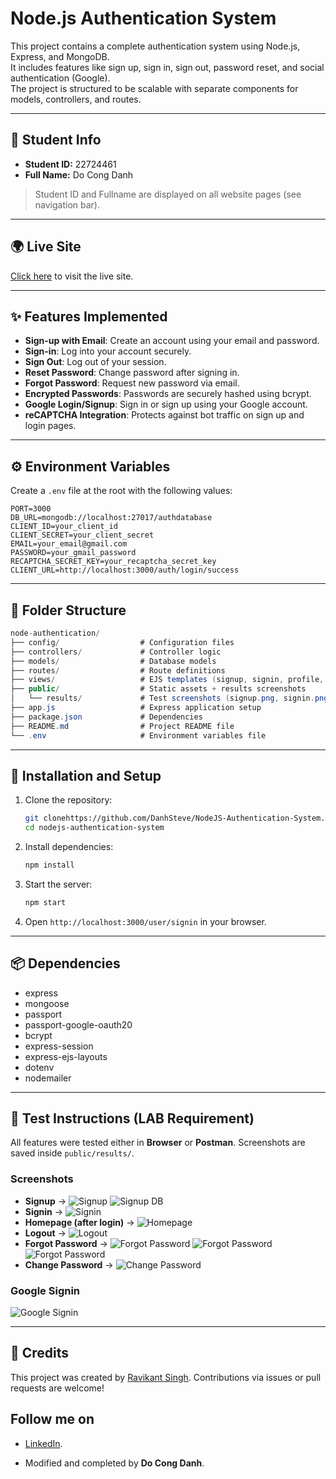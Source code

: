 # Node.js Authentication System

This project contains a complete authentication system using Node.js, Express, and MongoDB.  
It includes features like sign up, sign in, sign out, password reset, and social authentication (Google).  
The project is structured to be scalable with separate components for models, controllers, and routes.

---

## 👤 Student Info
- **Student ID:** 22724461  
- **Full Name:** Do Cong Danh  

> Student ID and Fullname are displayed on all website pages (see navigation bar).

---

## 🌍 Live Site
[Click here](https://nodejs-authentication-system-l2pu.onrender.com/user/signin) to visit the live site.

---

## ✨ Features Implemented
- **Sign-up with Email**: Create an account using your email and password.
- **Sign-in**: Log into your account securely.
- **Sign Out**: Log out of your session.
- **Reset Password**: Change password after signing in.
- **Forgot Password**: Request new password via email.
- **Encrypted Passwords**: Passwords are securely hashed using bcrypt.
- **Google Login/Signup**: Sign in or sign up using your Google account.
- **reCAPTCHA Integration**: Protects against bot traffic on sign up and login pages.

---

## ⚙️ Environment Variables

Create a `.env` file at the root with the following values:

```plaintext
PORT=3000
DB_URL=mongodb://localhost:27017/authdatabase
CLIENT_ID=your_client_id
CLIENT_SECRET=your_client_secret
EMAIL=your_email@gmail.com
PASSWORD=your_gmail_password
RECAPTCHA_SECRET_KEY=your_recaptcha_secret_key
CLIENT_URL=http://localhost:3000/auth/login/success
```

---

## 📂 Folder Structure

```csharp
node-authentication/
├── config/                  # Configuration files
├── controllers/             # Controller logic
├── models/                  # Database models
├── routes/                  # Route definitions
├── views/                   # EJS templates (signup, signin, profile, etc.)
├── public/                  # Static assets + results screenshots
│   └── results/             # Test screenshots (signup.png, signin.png, etc.)
├── app.js                   # Express application setup
├── package.json             # Dependencies
├── README.md                # Project README file
└── .env                     # Environment variables file
```

---

## 🚀 Installation and Setup

1. Clone the repository:

   ```bash
   git clonehttps://github.com/DanhSteve/NodeJS-Authentication-System.git
   cd nodejs-authentication-system
   ```

2. Install dependencies:

   ```bash
   npm install
   ```

3. Start the server:

   ```bash
   npm start
   ```

4. Open `http://localhost:3000/user/signin` in your browser.

---

## 📦 Dependencies

* express
* mongoose
* passport
* passport-google-oauth20
* bcrypt
* express-session
* express-ejs-layouts
* dotenv
* nodemailer

---

## 🧪 Test Instructions (LAB Requirement)

All features were tested either in **Browser** or **Postman**.
Screenshots are saved inside `public/results/`.

### Screenshots

* **Signup** → 
![Signup](public/results/signup.png)
![Signup DB](public/results/signup_db.png)
* **Signin** → ![Signin](public/results/signin.png)
* **Homepage (after login)** → ![Homepage](public/results/homepage.png)
* **Logout** → ![Logout](public/results/logout.png)
* **Forgot Password** → 
![Forgot Password](public/results/forgot_password.png)
![Forgot Password](public/results/forgot_password_console.png)
![Forgot Password](public/results/forgot_password_email.png)
* **Change Password** → ![Change Password](public/results/change_password.png)
### Google Signin
![Google Signin](public/results/google_signin.png)

---

## 🙏 Credits

This project was created by [Ravikant Singh](https://github.com/ravikantsingh12). Contributions via issues or pull requests are welcome!

## Follow me on

- [LinkedIn](https://www.linkedin.com/in/ravikant-singh-327a98241).

* Modified and completed by **Do Cong Danh**.
